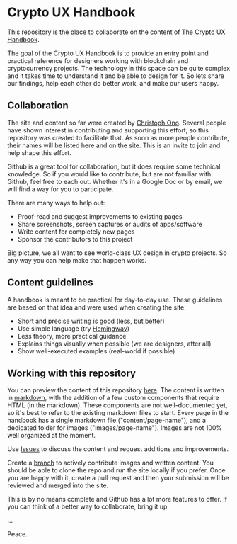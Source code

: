 # Crypto UX Handbook

This repository is the place to collaborate on the content of [The Crypto UX Handbook](https://www.cryptouxhandbook.com/).

The goal of the Crypto UX Handbook is to provide an entry point and practical reference for designers working with blockchain and cryptocurrency projects. The technology in this space can be quite complex and it takes time to understand it and be able to design for it. So lets share our findings, help each other do better work, and make our users happy.

## Collaboration

The site and content so far were created by [Christoph Ono](https://github.com/GBKS). Several people have shown interest in contributing and supporting this effort, so this repository was created to facilitate that. As soon as more people contribute, their names will be listed here and on the site. This is an invite to join and help shape this effort.

Github is a great tool for collaboration, but it does require some technical knowledge. So if you would like to contribute, but are not familiar with Github, feel free to each out. Whether it's in a Google Doc or by email, we will find a way for you to participate. 

There are many ways to help out:

- Proof-read and suggest improvements to existing pages
- Share screenshots, screen captures or audits of apps/software
- Write content for completely new pages
- Sponsor the contributors to this project

Big picture, we all want to see world-class UX design in crypto projects. So any way you can help make that happen works.

## Content guidelines

A handbook is meant to be practical for day-to-day use. These guidelines are based on that idea and were used when creating the site:

- Short and precise writing is good (less, but better)
- Use simple language (try [Hemingway](http://www.hemingwayapp.com))
- Less theory, more practical guidance
- Explains things visually when possible (we are designers, after all)
- Show well-executed examples (real-world if possible)

## Working with this repository

You can preview the content of this repository [here](https://gbks.github.io/crypto-ux-handbook/). The content is written in [markdown](https://daringfireball.net/projects/markdown/), with the addition of a few custom components that require HTML (in the markdown). These components are not well-documented yet, so it's best to refer to the existing markdown files to start. Every page in the handbook has a single markdown file ("content/page-name"), and a dedicated folder for images ("images/page-name"). Images are not 100% well organized at the moment.

Use [Issues](https://github.com/GBKS/crypto-ux-handbook/issues) to discuss the content and request additions and improvements.

Create a [branch](https://github.com/GBKS/crypto-ux-handbook/branches) to actively contribute images and written content. You should be able to clone the repo and run the site locally if you prefer. Once you are happy with it, create a pull request and then your submission will be reviewed and merged into the site.

This is by no means complete and Github has a lot more features to offer. If you can think of a better way to collaborate, bring it up.

...

Peace.
